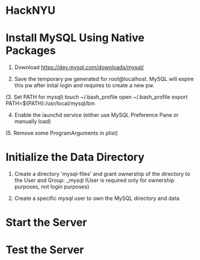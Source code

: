 # HackNYU

# Install MySQL Using Native Packages
1. Download https://dev.mysql.com/downloads/mysql/

2. Save the temporary pw generated for root@localhost. MySQL will expire this pw after inital login and requires to create a new pw.

(3. Set PATH for mysql)
touch ~/.bash_profile
open ~/.bash_profile
export PATH=${PATH}:/usr/local/mysql/bin

4. Enable the launchd service (either use MySQL Preference Pane or manually load)

(5. Remove some ProgramArguments in plist)

# Initialize the Data Directory
1. Create a directory 'mysql-files' and grant ownership of the directory to the User and Group: _mysql
(User is required only for ownership purposes, not login purposes)

2. Create a specific *mysql* user to own the MySQL directory and data

# Start the Server

# Test the Server
